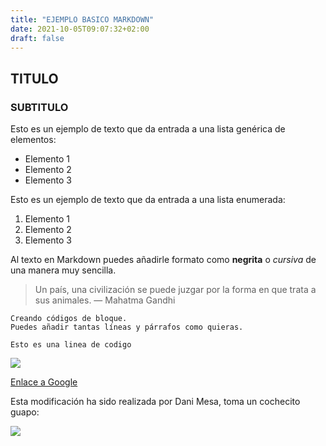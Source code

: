```yaml
---
title: "EJEMPLO BASICO MARKDOWN"
date: 2021-10-05T09:07:32+02:00
draft: false
---
```

## TITULO
### SUBTITULO
Esto es un ejemplo de texto que da entrada a una lista genérica de elementos:

- Elemento 1
- Elemento 2
- Elemento 3

Esto es un ejemplo de texto que da entrada a una lista enumerada:

1. Elemento 1
2. Elemento 2
3. Elemento 3

Al texto en Markdown puedes añadirle formato como **negrita** o *cursiva* de una manera muy sencilla.

> Un país, una civilización se puede juzgar por la forma en que trata a sus animales.  — Mahatma Gandhi

~~~
Creando códigos de bloque.
Puedes añadir tantas líneas y párrafos como quieras.  
~~~

`Esto es una linea de codigo`


![](https://images8.alphacoders.com/906/906686.jpg)




[Enlace a Google](http://www.google.com)

Esta modificación ha sido realizada por Dani Mesa, toma un cochecito guapo:

![](https://images1.autocasion.com/unsafe/1200x800/actualidad/wp-content/uploads/2020/12/Lotus-Evija-2020-1280-07.jpg)
